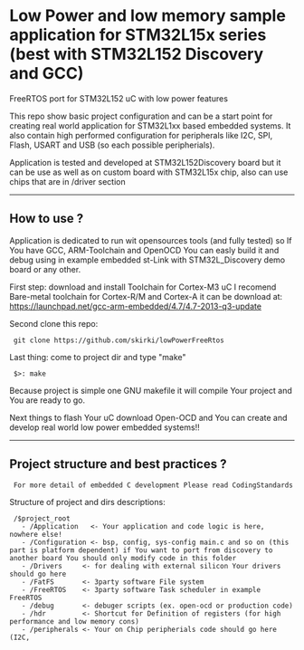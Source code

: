 Low Power and low memory sample application for STM32L15x series (best with STM32L152 Discovery and GCC)
================

FreeRTOS port for STM32L152 uC with low power features

This repo show basic project configuration and can be a start point for creating real world application for STM32L1xx based embedded systems.
It also contain high performed configuration for peripherals like I2C, SPI, Flash, USART and USB (so each possible peripherials).

Application is tested and developed at STM32L152Discovery board but it can be use as well as on custom board with STM32L15x chip,
also can use chips that are in /driver section

------------
How to use ?
------------
Application is dedicated to run wit opensources tools (and fully tested) so If You have GCC, ARM-Toolchain and OpenOCD You can easly build it and debug using in example embedded st-Link with STM32L_Discovery demo board or any other.

First step: download and install Toolchain for Cortex-M3 uC 
I recomend Bare-metal toolchain for Cortex-R/M and Cortex-A it can be download at: https://launchpad.net/gcc-arm-embedded/4.7/4.7-2013-q3-update

Second clone this repo:

     git clone https://github.com/skirki/lowPowerFreeRtos

Last thing:
come to project dir and type "make"

     $>: make

Because project is simple one GNU makefile it will compile Your project and You are ready to go.

Next things to flash Your uC download Open-OCD and You can create and develop real world low power embedded systems!!

------------
Project structure and best practices ?
------------

     For more detail of embedded C development Please read CodingStandards


Structure of project and dirs descriptions:

     /$project_root
       - /Application   <- Your application and code logic is here, nowhere else!
       - /Configuration <- bsp, config, sys-config main.c and so on (this part is platform dependent) if You want to port from discovery to another board You should only modify code in this folder
       - /Drivers     <- for dealing with external silicon Your drivers should go here
       - /FatFS       <- 3party software File system 
       - /FreeRTOS    <- 3party software Task scheduler in example FreeRTOS
       - /debug       <- debuger scripts (ex. open-ocd or production code)
       - /hdr         <- Shortcut for Definition of registers (for high performance and low memory cons)
       - /peripherals <- Your on Chip peripherials code should go here (I2C, 
       
